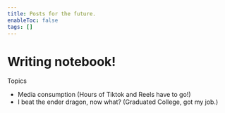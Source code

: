 ```yaml
---
title: Posts for the future.
enableToc: false
tags: []
---
```


# Writing notebook!

Topics
- Media consumption (Hours of Tiktok and Reels have to go!)
- I beat the ender dragon, now what? (Graduated College, got my job.)
